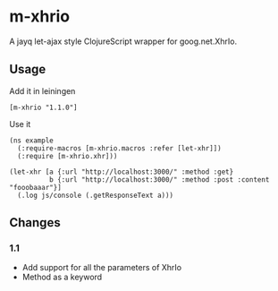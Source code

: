 m-xhrio
=======

A jayq let-ajax style ClojureScript wrapper for goog.net.XhrIo.

## Usage
Add it in leiningen

    [m-xhrio "1.1.0"]

Use it

    (ns example
      (:require-macros [m-xhrio.macros :refer [let-xhr]])
      (:require [m-xhrio.xhr]))
  
    (let-xhr [a {:url "http://localhost:3000/" :method :get}
              b {:url "http://localhost:3000/" :method :post :content "fooobaaar"}]
      (.log js/console (.getResponseText a)))

## Changes

### 1.1
- Add support for all the parameters of XhrIo
- Method as a keyword

